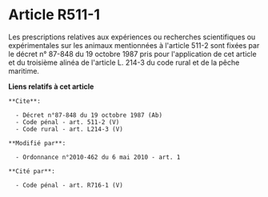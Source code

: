 # Article R511-1

Les prescriptions relatives aux expériences ou recherches scientifiques ou expérimentales sur les animaux mentionnées à
l'article 511-2 sont fixées par le décret n° 87-848 du 19 octobre 1987 pris pour l'application de cet article et du troisième
alinéa de l'article L. 214-3 du code rural et de la pêche maritime.

**Liens relatifs à cet article**

	**Cite**:

	  - Décret n°87-848 du 19 octobre 1987 (Ab)
	  - Code pénal - art. 511-2 (V)
	  - Code rural - art. L214-3 (V)

	**Modifié par**:

	  - Ordonnance n°2010-462 du 6 mai 2010 - art. 1

	**Cité par**:

	  - Code pénal - art. R716-1 (V)
